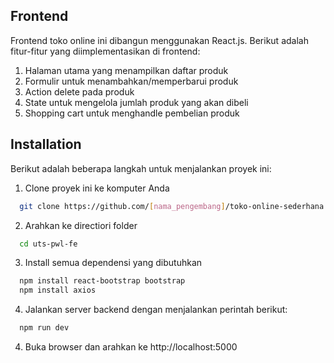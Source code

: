 ## Frontend

Frontend toko online ini dibangun menggunakan React.js. Berikut adalah fitur-fitur yang diimplementasikan di frontend:

1. Halaman utama yang menampilkan daftar produk
2. Formulir untuk menambahkan/memperbarui produk
3. Action delete pada produk
4. State untuk mengelola jumlah produk yang akan dibeli
5. Shopping cart untuk menghandle pembelian produk

## Installation

Berikut adalah beberapa langkah untuk menjalankan proyek ini:
1. Clone proyek ini ke komputer Anda
```bash
  git clone https://github.com/[nama_pengembang]/toko-online-sederhana.git
```
2. Arahkan ke directiori folder
```bash
  cd uts-pwl-fe
```
3. Install semua dependensi yang dibutuhkan
```bash
  npm install react-bootstrap bootstrap
  npm install axios
```
4. Jalankan server backend dengan menjalankan perintah berikut:

```bash
  npm run dev
```
4. Buka browser dan arahkan ke http://localhost:5000
